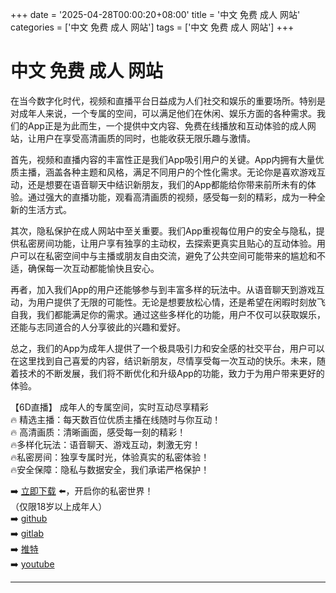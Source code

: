 +++
date = '2025-04-28T00:00:20+08:00'
title = '中文 免费 成人 网站'
categories = ['中文 免费 成人 网站']
tags = ['中文 免费 成人 网站']
+++

# 中文 免费 成人 网站

在当今数字化时代，视频和直播平台日益成为人们社交和娱乐的重要场所。特别是对成年人来说，一个专属的空间，可以满足他们在休闲、娱乐方面的各种需求。我们的App正是为此而生，一个提供中文内容、免费在线播放和互动体验的成人网站，让用户在享受高清画质的同时，也能收获无限乐趣与激情。

首先，视频和直播内容的丰富性正是我们App吸引用户的关键。App内拥有大量优质主播，涵盖各种主题和风格，满足不同用户的个性化需求。无论你是喜欢游戏互动，还是想要在语音聊天中结识新朋友，我们的App都能给你带来前所未有的体验。通过强大的直播功能，观看高清画质的视频，感受每一刻的精彩，成为一种全新的生活方式。

其次，隐私保护在成人网站中至关重要。我们App重视每位用户的安全与隐私，提供私密房间功能，让用户享有独享的主动权，去探索更真实且贴心的互动体验。用户可以在私密空间中与主播或朋友自由交流，避免了公共空间可能带来的尴尬和不适，确保每一次互动都能愉快且安心。

再者，加入我们App的用户还能够参与到丰富多样的玩法中。从语音聊天到游戏互动，为用户提供了无限的可能性。无论是想要放松心情，还是希望在闲暇时刻放飞自我，我们都能满足你的需求。通过这些多样化的功能，用户不仅可以获取娱乐，还能与志同道合的人分享彼此的兴趣和爱好。

总之，我们的App为成年人提供了一个极具吸引力和安全感的社交平台，用户可以在这里找到自己喜爱的内容，结识新朋友，尽情享受每一次互动的快乐。未来，随着技术的不断发展，我们将不断优化和升级App的功能，致力于为用户带来更好的体验。

【6D直播】
成年人的专属空间，实时互动尽享精彩  
🔥 精选主播：每天数百位优质主播在线随时与你互动！  
🔥 高清画质：清晰画面，感受每一刻的精彩！  
🔥多样化玩法：语音聊天、游戏互动，刺激无穷！  
🔥私密房间：独享专属时光，体验真实的私密体验！  
🔥安全保障：隐私与数据安全，我们承诺严格保护！  

➡️ [立即下载](https://down123.s3.ap-east-1.amazonaws.com/down/down.html?channelCode=blog) ⬅️，开启你的私密世界！  
（仅限18岁以上成年人）  
➡️ [github](https://aldult-live.github.io/)  
➡️ [gitlab](https://seo-09598d.gitlab.io/)  
➡️ [推特](https://x.com/wegame33)  
➡️ [youtube](https://www.youtube.com/@6Dlive)  

---
